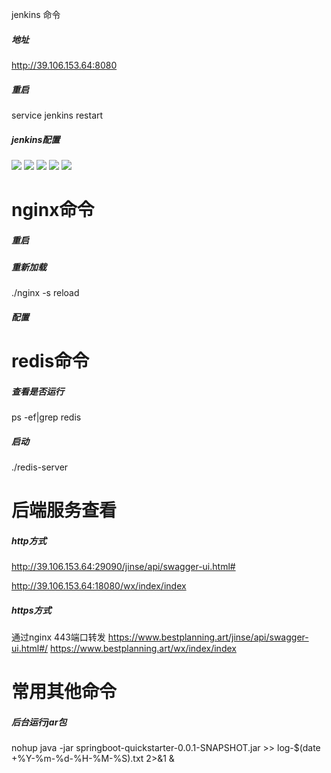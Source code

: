 
jenkins 命令

##### 地址
http://39.106.153.64:8080

##### 重启
service jenkins restart

##### jenkins配置

![](https://imgkr2.cn-bj.ufileos.com/cf5c3b40-da20-49bd-a943-056bd544999f.png?UCloudPublicKey=TOKEN_8d8b72be-579a-4e83-bfd0-5f6ce1546f13&Signature=Vh%252BflMlnvKFYmcadPmhEqWF5v%252Bg%253D&Expires=1606274196)
![](https://imgkr2.cn-bj.ufileos.com/6444ef79-7517-4932-abfe-f7d86af06642.png?UCloudPublicKey=TOKEN_8d8b72be-579a-4e83-bfd0-5f6ce1546f13&Signature=SohHyic5vM4pSw8oV%252FZ5cbEELlM%253D&Expires=1606274196)
![](https://imgkr2.cn-bj.ufileos.com/88630160-0bce-4bd5-9a20-e780d1ab4e91.png?UCloudPublicKey=TOKEN_8d8b72be-579a-4e83-bfd0-5f6ce1546f13&Signature=pGNDzO%252F%252FRMDv3ELEvMiG67IX%252Fd4%253D&Expires=1606274196)
![](https://imgkr2.cn-bj.ufileos.com/4b5784e6-b2b4-42c1-9d8c-6ec7274ea75b.png?UCloudPublicKey=TOKEN_8d8b72be-579a-4e83-bfd0-5f6ce1546f13&Signature=9%252Foiztw8MGA9v7dwhBiHjx1wW6w%253D&Expires=1606274196)
![](https://imgkr2.cn-bj.ufileos.com/83f0947a-d8f3-4e7e-8225-b3945d70330e.png?UCloudPublicKey=TOKEN_8d8b72be-579a-4e83-bfd0-5f6ce1546f13&Signature=G%252BspJGqXo%252Bz4qLPEnhuHWtygSmE%253D&Expires=1606274196)


# nginx命令

##### 重启

##### 重新加载
./nginx -s reload

##### 配置


# redis命令

##### 查看是否运行
 ps -ef|grep redis
 
##### 启动

./redis-server

# 后端服务查看

##### http方式
http://39.106.153.64:29090/jinse/api/swagger-ui.html#

http://39.106.153.64:18080/wx/index/index

##### https方式  

通过nginx 443端口转发
https://www.bestplanning.art/jinse/api/swagger-ui.html#/
https://www.bestplanning.art/wx/index/index

# 常用其他命令

##### 后台运行jar包
nohup java -jar springboot-quickstarter-0.0.1-SNAPSHOT.jar >> log-$(date +%Y-%m-%d-%H-%M-%S).txt 2>&1 &


